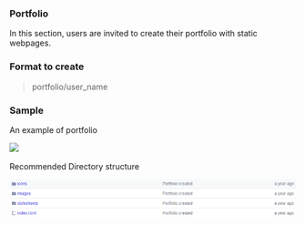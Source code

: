 ### Portfolio 

In this section, users are invited to create their portfolio with static webpages.

### Format to create

> portfolio/user_name

### Sample 

An example of portfolio 
<br>

![](../markdown_images/)

Recommended Directory structure
<br>

![](../markdown_images/portfolio_directory_structure.png)
